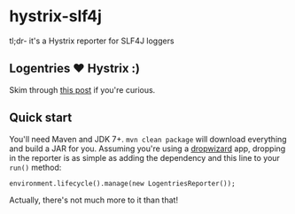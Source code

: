 # hystrix-slf4j

tl;dr- it's a Hystrix reporter for SLF4J loggers

## Logentries &#9829; Hystrix :)

Skim through [this post](https://blog.logentries.com/2015/12/analysing-hystrix-metrics-with-logentries/) if you're curious.

## Quick start

You'll need Maven and JDK 7+. `mvn clean package` will download everything and build a JAR for you. Assuming you're using a [dropwizard](http://www.dropwizard.io/0.9.1/docs/) app, dropping in the reporter is as simple as adding the dependency and this line to your `run()` method:

    environment.lifecycle().manage(new LogentriesReporter());

Actually, there's not much more to it than that!
